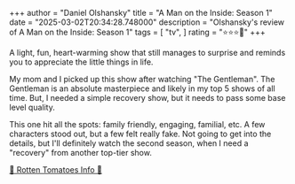 +++
author = "Daniel Olshansky"
title = "A Man on the Inside: Season 1"
date = "2025-03-02T20:34:28.748000"
description = "Olshansky's review of A Man on the Inside: Season 1"
tags = [
    "tv",
]
rating = "⭐⭐⭐🌟"
+++

A light, fun, heart-warming show that still manages to surprise and reminds you
to appreciate the little things in life.

My mom and I picked up this show after watching "The Gentleman". The Gentleman is
an absolute masterpiece and likely in my top 5 shows of all time. But, I needed
a simple recovery show, but it needs to pass some base level quality.

This one hit all the spots: family friendly, engaging, familial, etc. A few characters
stood out, but a few felt really fake. Not going to get into the details, but I'll
definitely watch the second season, when I need a "recovery" from another top-tier show.

[🍅 Rotten Tomatoes Info 🍅](https://www.rottentomatoes.com/tv/a_man_on_the_inside/s01)
